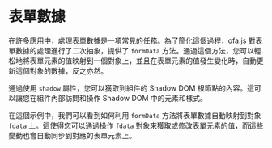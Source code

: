 <template is="exm-article">
<a href="../../publics/examples/form-data/demo.html" preview></a>
<a href="../../publics/examples/form-data/test-demo.html" main></a>
</template>

# 表單數據

在許多應用中，處理表單數據是一項常見的任務。為了簡化這個過程，ofa.js 對表單數據的處理進行了二次抽象，提供了 `formData` 方法。通過這個方法，您可以輕松地將表單元素的值映射到一個對象上，並且在表單元素的值發生變化時，自動更新這個對象的數據，反之亦然。

通過使用 `shadow` 屬性，您可以獲取到組件的 Shadow DOM 根節點的內容。這可以讓您在組件內部訪問和操作 Shadow DOM 中的元素和樣式。

在這個示例中，我們可以看到如何利用 `formData` 方法將表單數據自動映射到對象 `fdata` 上。這使得您可以通過操作 `fdata` 對象來獲取或修改表單元素的值，而這些變動也會自動同步到對應的表單元素上。
